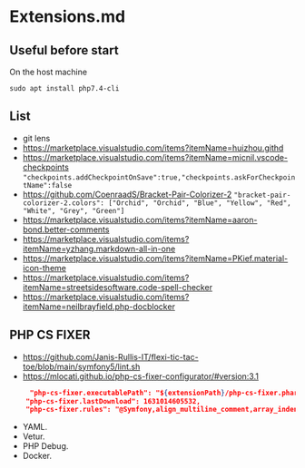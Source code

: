 # Extensions.md

## Useful before start

On the host machine
```shel
sudo apt install php7.4-cli
```

## List

* git lens
* https://marketplace.visualstudio.com/items?itemName=huizhou.githd
* https://marketplace.visualstudio.com/items?itemName=micnil.vscode-checkpoints `"checkpoints.addCheckpointOnSave":true,"checkpoints.askForCheckpointName":false`
* https://github.com/CoenraadS/Bracket-Pair-Colorizer-2 `"bracket-pair-colorizer-2.colors": ["Orchid", "Orchid", "Blue", "Yellow", "Red", "White", "Grey", "Green"]`
* https://marketplace.visualstudio.com/items?itemName=aaron-bond.better-comments
* https://marketplace.visualstudio.com/items?itemName=yzhang.markdown-all-in-one
* https://marketplace.visualstudio.com/items?itemName=PKief.material-icon-theme
* https://marketplace.visualstudio.com/items?itemName=streetsidesoftware.code-spell-checker
* https://marketplace.visualstudio.com/items?itemName=neilbrayfield.php-docblocker

## PHP CS FIXER
* https://github.com/Janis-Rullis-IT/flexi-tic-tac-toe/blob/main/symfony5/lint.sh
* https://mlocati.github.io/php-cs-fixer-configurator/#version:3.1
```json
     "php-cs-fixer.executablePath": "${extensionPath}/php-cs-fixer.phar",
    "php-cs-fixer.lastDownload": 1631014605532,
    "php-cs-fixer.rules": "@Symfony,align_multiline_comment,array_indentation,ordered_class_elements"
```

* YAML.
* Vetur.
* PHP Debug.
* Docker.
